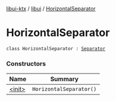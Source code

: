[libui-ktx](../../index.md) / [libui](../index.md) / [HorizontalSeparator](./index.md)

# HorizontalSeparator

`class HorizontalSeparator : `[`Separator`](../-separator/index.md)

### Constructors

| Name | Summary |
|---|---|
| [&lt;init&gt;](-init-.md) | `HorizontalSeparator()` |
